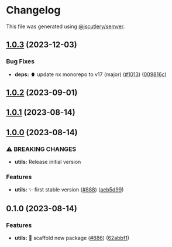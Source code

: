 # Changelog

This file was generated using [@jscutlery/semver](https://github.com/jscutlery/semver).

## [1.0.3](https://github.com/nx-squeezer/squeezer/compare/utils@1.0.2...utils@1.0.3) (2023-12-03)


### Bug Fixes

* **deps:** ⬆️ update nx monorepo to v17 (major) ([#1013](https://github.com/nx-squeezer/squeezer/issues/1013)) ([009816c](https://github.com/nx-squeezer/squeezer/commit/009816c38a8c630610e0c67c1d893d7f7272f2a8))

## [1.0.2](https://github.com/nx-squeezer/squeezer/compare/utils@1.0.1...utils@1.0.2) (2023-09-01)

## [1.0.1](https://github.com/nx-squeezer/squeezer/compare/utils@1.0.0...utils@1.0.1) (2023-08-14)

## [1.0.0](https://github.com/nx-squeezer/squeezer/compare/utils@0.1.0...utils@1.0.0) (2023-08-14)


### ⚠ BREAKING CHANGES

* **utils:** Release initial version

### Features

* **utils:** :sparkles: first stable version ([#888](https://github.com/nx-squeezer/squeezer/issues/888)) ([aeb5d99](https://github.com/nx-squeezer/squeezer/commit/aeb5d997b2f355a277c44781bb168bdad73cd4e7))

## 0.1.0 (2023-08-14)


### Features

* **utils:** :tada: scaffold new package ([#886](https://github.com/nx-squeezer/squeezer/issues/886)) ([62abbf1](https://github.com/nx-squeezer/squeezer/commit/62abbf10c586a5d6d5f94f454252287d7b58034b))
